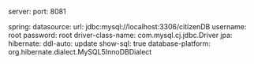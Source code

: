 server:
  port: 8081
  
spring:
  datasource:
    url: jdbc:mysql://localhost:3306/citizenDB
    username: root
    password: root 
    driver-class-name: com.mysql.cj.jdbc.Driver
  jpa:
    hibernate:
      ddl-auto: update
    show-sql: true
    database-platform: org.hibernate.dialect.MySQL5InnoDBDialect
